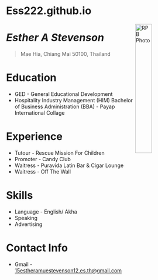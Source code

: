 # Ess222.github.io
<img src="https://github.com/Ess222/Ess222.github.io/assets/162402506/988dbd23-adf3-4e13-a57c-579074cd9be9" alt="RPB Photo" align="right" width="30%"/>

# _Esther A Stevenson_
> Mae Hia, Chiang Mai 50100, Thailand<br />

# Education
* GED - General Educational Development
* Hospitality Industry Management (HIM) Bachelor of Business Administration (BBA) - Payap International Collage
# Experience
* Tutour - Rescue Mission For Children
* Promoter - Candy Club
* Waitress - Puravida Latin Bar & Cigar Lounge
* Waitress - Off The Wall

# Skills
* Language - English/ Akha
* Speaking 
* Advertising 

# Contact Info
* Gmail - 15estheramuestevenson12.es.th@gmail.com
